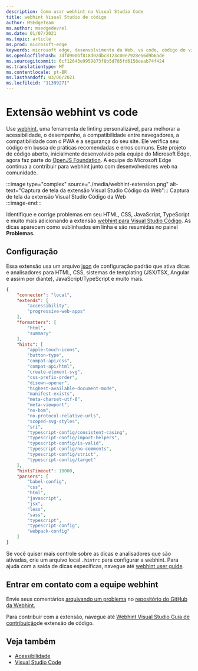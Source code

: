```yaml
---
description: Como usar webhint no Visual Studio Code
title: webhint Visual Studio de código
author: MSEdgeTeam
ms.author: msedgedevrel
ms.date: 01/07/2021
ms.topic: article
ms.prod: microsoft-edge
keywords: microsoft edge, desenvolvimento da Web, vs code, código do visual studio, webhint
ms.openlocfilehash: 3dfd900bf818d02dbc8123c00e7928e56d9b6ade
ms.sourcegitcommit: 6cf12643e9959873f8b5d785fd6158eeab74f424
ms.translationtype: MT
ms.contentlocale: pt-BR
ms.lasthandoff: 03/06/2021
ms.locfileid: "11399271"
---
```

# <a name="webhint-vs-code-extension"></a>Extensão webhint vs code  

Use [webhint][WebhintMain], uma ferramenta de linting personalizável, para melhorar a acessibilidade, o desempenho, a compatibilidade entre navegadores, a compatibilidade com o PWA e a segurança do seu site.  Ele verifica seu código em busca de práticas recomendadas e erros comuns. Este projeto de código aberto, inicialmente desenvolvido pela equipe do Microsoft Edge, agora faz parte do [OpenJS Foundation][OpenjsFoundation].  A equipe do Microsoft Edge continua a contribuir para webhint junto com desenvolvedores web na comunidade.  

:::image type="complex" source="./media/webhint-extension.png" alt-text="Captura de tela da extensão Visual Studio Código da Web":::
   Captura de tela da extensão Visual Studio Código da Web  
:::image-end:::

<!--![Screenshot of webhint Visual Studio Code extension][ImageWebhintExtension]  -->  

Identifique e corrige problemas em seu HTML, CSS, JavaScript, TypeScript e muito mais adicionando a extensão [webhint para Visual Studio Código][VisualstudioMarketplaceWebhint].  As dicas aparecem como sublinhados em linha e são resumidas no painel **Problemas.**  

## <a name="configuration"></a>Configuração  

Essa extensão usa um arquivo [json][GithubWebhintioIndexjson] de configuração padrão que ativa dicas e analisadores para HTML, CSS, sistemas de templating \(JSX/TSX, Angular e assim por diante\), JavaScript/TypeScript e muito mais.  

```json
{
    "connector": "local",
    "extends": [
        "accessibility",
        "progressive-web-apps"
    ],
    "formatters": [
        "html",
        "summary"
    ],
    "hints": [
        "apple-touch-icons",
        "button-type",
        "compat-api/css",
        "compat-api/html",
        "create-element-svg",
        "css-prefix-order",
        "disown-opener",
        "highest-available-document-mode",
        "manifest-exists",
        "meta-charset-utf-8",
        "meta-viewport",
        "no-bom",
        "no-protocol-relative-urls",
        "scoped-svg-styles",
        "sri",
        "typescript-config/consistent-casing",
        "typescript-config/import-helpers",
        "typescript-config/is-valid",
        "typescript-config/no-comments",
        "typescript-config/strict",
        "typescript-config/target"
    ],
    "hintsTimeout": 10000,
    "parsers": [
        "babel-config",
        "css",
        "html",
        "javascript",
        "jsx",
        "less",
        "sass",
        "typescript",
        "typescript-config",
        "webpack-config"
    ]
}
```  

Se você quiser mais controle sobre as dicas e analisadores que são ativadas, crie um arquivo local `.hintrc` para configurar a webhint.  Para ajuda com a saída de dicas específicas, navegue até [webhint user guide][WebhintDocsUserguideConfiguringSummary].  

## <a name="getting-in-touch-with-the-webhint-team"></a>Entrar em contato com a equipe webhint  

Envie seus comentários [arquivando um problema][GithubWebhintioIssuesNew] no [repositório do GitHub da Webhint.][GithubWebhintio]  

Para contribuir com a extensão, navegue até [Webhint Visual Studio Guia de contribuição][GithubWebhintioExtensionVscodeContributing]de extensão de código.  

## <a name="see-also"></a>Veja também  

*   [Acessibilidade][AccessibilityIndex]  
*   [Visual Studio Code][VisualstudiocodeIndex]  

<!-- image links -->  

<!--[ImageWebhintExtension]: ./media/webhint-extension.png "Screenshot of webhint Visual Studio Code extension"  -->  

<!--links -->  

[AccessibilityIndex]: /microsoft-edge/accessibility "Acessibilidade | Microsoft Docs"  

[VisualstudiocodeIndex]: /microsoft-edge/visual-studio-code/index "Visual Studio código | Microsoft Docs"  

[GithubWebhintio]: https://github.com/webhintio/hint "webhint | GitHub"  
[GithubWebhintioExtensionVscodeContributing]: https://github.com/webhintio/hint/blob/master/packages/extension-vscode/CONTRIBUTING.md "Contribuição - webhint | GitHub"  
[GithubWebhintioIndexjson]: https://github.com/webhintio/hint/blob/master/packages/configuration-development/index.json "index.json - webhintio/hint | GitHub"
[GithubWebhintioIssuesNew]: https://github.com/webhintio/hint/issues/new "Novos problemas - webhintio/| GitHub"  

[VisualstudioMarketplaceWebhint]: https://marketplace.visualstudio.com/items?itemName=webhint.vscode-webhint "webhint | Visual Studio Marketplace"  

[OpenjsFoundation]:  https://openjsf.org "OpenJS Foundation"  

[WebhintDocsUserguideConfiguringSummary]: https://webhint.io/docs/user-guide/configuring-webhint/summary "Configurando o webhint | Documentação webhint"  
[WebhintMain]:  https://webhint.io "webhint"  
